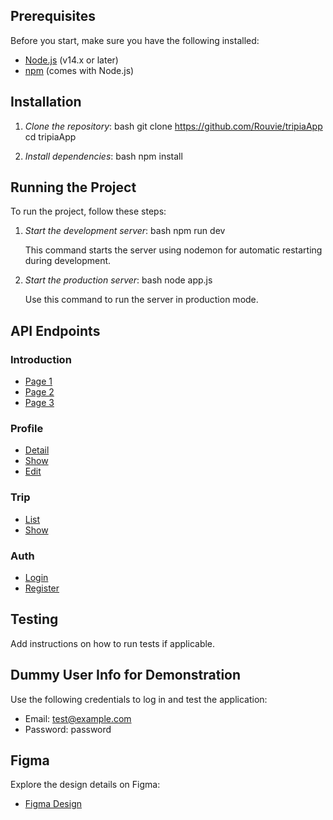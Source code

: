 ## Prerequisites
Before you start, make sure you have the following installed:

- [Node.js](https://nodejs.org/) (v14.x or later)
- [npm](https://www.npmjs.com/) (comes with Node.js)

## Installation

1. *Clone the repository*:
    bash
    git clone https://github.com/Rouvie/tripiaApp
    cd tripiaApp
    

2. *Install dependencies*:
    bash
    npm install
    

## Running the Project

To run the project, follow these steps:

1. *Start the development server*:
    bash
    npm run dev
    
    This command starts the server using nodemon for automatic restarting during development.

2. *Start the production server*:
    bash
    node app.js
    
    Use this command to run the server in production mode.

## API Endpoints

### Introduction

- [Page 1](http://127.0.0.1:3000/introduction/page-1)
- [Page 2](http://127.0.0.1:3000/introduction/page-2)
- [Page 3](http://127.0.0.1:3000/introduction/page-3)

### Profile

- [Detail](http://127.0.0.1:3000/profile/detail)
- [Show](http://127.0.0.1:3000/profile/show/(:id))
- [Edit](http://127.0.0.1:3000/profile/edit/(:id))

### Trip

- [List](http://127.0.0.1:3000/trip/list)
- [Show](http://127.0.0.1:3000/trip/show/(:id))

### Auth

- [Login](http://127.0.0.1:3000/auth/login)
- [Register](http://127.0.0.1:3000/auth/register)

## Testing

Add instructions on how to run tests if applicable.

## Dummy User Info for Demonstration

Use the following credentials to log in and test the application:

- Email: test@example.com
- Password: password

## Figma

Explore the design details on Figma:

- [Figma Design](https://www.figma.com/design/Z3nEk4JK3vR3m5TFr066d5/TRIPIA-FINAL)
